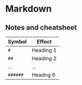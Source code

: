 # Markdown
## Notes and cheatsheet

Symbol | Effect
------ | ------
`#` | Heading 1
`##` | Heading 2
... | ...
`######` | Headng 6

